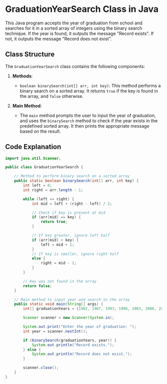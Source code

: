 # GraduationYearSearch Class in Java

This Java program accepts the year of graduation from school and searches for it in a sorted array of integers using the binary search technique. If the year is found, it outputs the message "Record exists". If not, it outputs the message "Record does not exist".

## Class Structure

The `GraduationYearSearch` class contains the following components:

1. **Methods**:
    - `boolean binarySearch(int[] arr, int key)`: This method performs a binary search on a sorted array. It returns `true` if the key is found in the array, and `false` otherwise.

2. **Main Method**:
    - The `main` method prompts the user to input the year of graduation, and uses the `binarySearch` method to check if the year exists in the predefined sorted array. It then prints the appropriate message based on the result.

## Code Explanation

```java
import java.util.Scanner;

public class GraduationYearSearch {

    // Method to perform binary search on a sorted array
    public static boolean binarySearch(int[] arr, int key) {
        int left = 0;
        int right = arr.length - 1;

        while (left <= right) {
            int mid = left + (right - left) / 2;

            // Check if key is present at mid
            if (arr[mid] == key) {
                return true;
            }

            // If key greater, ignore left half
            if (arr[mid] < key) {
                left = mid + 1;
            }
            // If key is smaller, ignore right half
            else {
                right = mid - 1;
            }
        }

        // Key was not found in the array
        return false;
    }

    // Main method to input year and search in the array
    public static void main(String[] args) {
        int[] graduationYears = {1982, 1987, 1993, 1996, 2003, 2006, 2007, 2009, 2010};

        Scanner scanner = new Scanner(System.in);

        System.out.print("Enter the year of graduation: ");
        int year = scanner.nextInt();

        if (binarySearch(graduationYears, year)) {
            System.out.println("Record exists.");
        } else {
            System.out.println("Record does not exist.");
        }

        scanner.close();
    }
}
